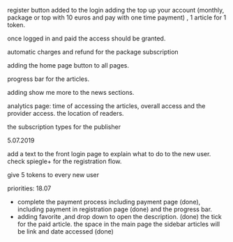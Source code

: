 register  button added to the login
adding the top up your account (monthly, package or top with 10 euros and pay with one time payment) , 1 article for 1 token.

once logged in and paid the access should be granted.

automatic charges and refund for the package subscription

adding the home page button to all pages.

progress bar for the articles.

adding show me more to the news sections.

analytics page: time of accessing the articles, overall access and the provider access. 
the location of readers. 

the subscription types for the publisher

5.07.2019

add a text to the front login page to explain what to do to the new user.
check spiegle+ for the registration flow.

give 5 tokens to every new user

priorities: 18.07
- complete the payment process
including payment page (done), including payment in registration page (done)
 and the progress bar.
- adding favorite ,and drop down to open the description. (done)
the tick for the paid article.
the space in the main page 
the sidebar articles will be link and date accessed (done)


